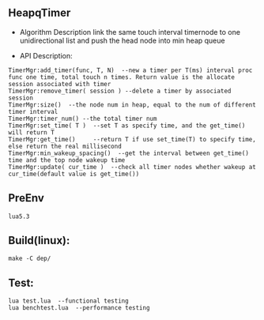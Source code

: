 ## HeapqTimer

* Algorithm Description
link the same touch interval timernode to one unidirectional list and push the head node into min heap queue

* API Description:
```
TimerMgr:add_timer(func, T, N)  --new a timer per T(ms) interval proc func one time, total touch n times. Return value is the allocate session associated with timer
TimerMgr:remove_timer( session ) --delete a timer by associated session
TimerMgr:size()  --the node num in heap, equal to the num of different timer interval
TimerMgr:timer_num() --the total timer num
TimerMgr:set_time( T )  --set T as specify time, and the get_time() will return T
TimerMgr:get_time()     --return T if use set_time(T) to specify time, else return the real millisecond
TimerMgr:min_wakeup_spacing()  --get the interval between get_time() time and the top node wakeup time
TimerMgr:update( cur_time )  --check all timer nodes whether wakeup at cur_time(default value is get_time())
```

## PreEnv
```
lua5.3
```

## Build(linux):
```
make -C dep/
```

## Test:
```
lua test.lua  --functional testing
lua benchtest.lua  --performance testing
```